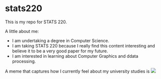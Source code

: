 # stats220

This is my repo for STATS 220. 

A little about me:

- I am undertaking a degree in Computer Science.
- I am taking STATS 220 because I really find this content interesting and believe it to be a very good paper for my future.
- I am interested in learning about Computer Graphics and ddata processing.

A meme that captures how I currently feel about my university studies is 
![](https://media1.tenor.com/m/Ki9hLQ4Zl7UAAAAC/trollface-troll-face.gif)
